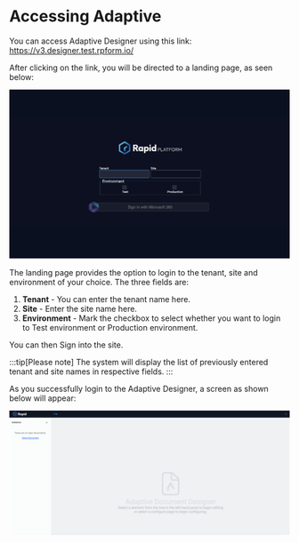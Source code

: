 # Accessing Adaptive

You can access Adaptive Designer using this link: <a href="https://v3.designer.test.rpform.io/">https://v3.designer.test.rpform.io/</a>

After clicking on the link, you will be directed to a landing page, as seen below:

![Image showing Landing Page for Adaptive Designer](<Adaptive Designer 1.png>)

The landing page provides the option to login to the tenant, site and environment of your choice. The three fields are:

1. **Tenant** - You can enter the tenant name here. 
2. **Site** - Enter the site name here.
3. **Environment** - Mark the checkbox to select whether you want to login to Test environment or Production environment.

You can then Sign into the site.

:::tip[Please note]
The system will display the list of previously entered tenant and site names in respective fields.
:::

As you successfully login to the Adaptive Designer, a screen as shown below will appear:

![Image showing Adaptive Designer screen](<Adaptive Designer 2.png>)